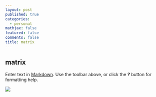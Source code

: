 ```yaml
---
layout: post
published: true
categories:
  - personal
mathjax: false
featured: false
comments: false
title: matrix
---
```

## matrix

Enter text in [Markdown](http://daringfireball.net/projects/markdown/). Use the toolbar above, or click the **?** button for formatting help.

![]({{site.baseurl}}/https://c.tenor.com/Zco-fadJri4AAAAd/code-matrix.gif)